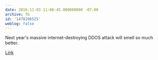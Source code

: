 ```yaml
---
date: 2016-11-03 11:08:45.000000000 -07:00
archive: fb
id: '1478196525'
weblog: false
---
```


Next year's massive internet-destroying DDOS attack will smell so much better.

[Link](https://www.kickstarter.com/projects/1503077171/chip-smart-cookie-ovenfresh-cookies-in-under-10-mi)
